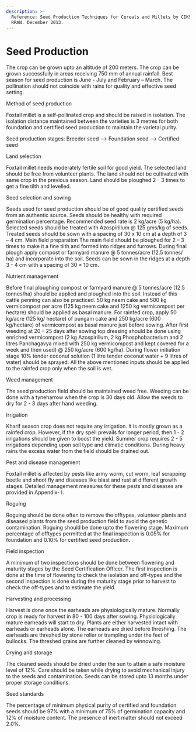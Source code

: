 ```yaml
---
description: >-
  Reference: Seed Production Techniques for Cereals and Millets by CIKS and
  RRAN. December 2013.
---
```


# Seed Production

The crop can be grown upto an altitude of 200 meters. The crop can be grown successfully in areas receiving 750 mm of annual rainfall. Best season for seed production is June - July and February – March. The pollination should not coincide with rains for quality and effective seed setting.

Method of seed production&#x20;

Foxtail millet is a self-pollinated crop and should be raised in isolation. The isolation distance maintained between the varieties is 3 metres for both foundation and certified seed production to maintain the varietal purity.&#x20;

Seed production stages: Breeder seed --> Foundation seed --> Certified seed&#x20;

Land selection

Foxtail millet needs moderately fertile soil for good yield. The selected land should be free from volunteer plants. The land should not be cultivated with same crop in the previous season. Land should be ploughed 2 - 3 times to get a fine tilth and levelled.&#x20;

Seed selection and sowing&#x20;

Seeds used for seed production should be of good quality certified seeds from an authentic source. Seeds should be healthy with required germination percentage. Recommended seed rate is 2 kg/acre (5 kg/ha). Selected seeds should be treated with Azospirillum @ 125 gms/kg of seeds. Treated seeds should be sown with a spacing of 30 x 10 cm at a depth of 3 – 4 cm. Main field preparation The main field should be ploughed for 2 – 3 times to make it a fine tilth and formed into ridges and furrows. During final plough apply compost or farmyard manure @ 5 tonnes/acre (12.5 tonnes/ ha) and incorporate into the soil. Seeds can be sown in the ridges at a depth 3 - 4 cm with a spacing of 30 × 10 cm.&#x20;

Nutrient management

Before final ploughing compost or farmyard manure @ 5 tonnes/acre (12.5 tonnes/ha) should be applied and ploughed into the soil. Instead of this cattle penning can also be practiced. 50 kg neem cake and 500 kg vermicompost per acre (125 kg neem cake and 1250 kg vermicompost per hectare) should be applied as basal manure. For rainfed crop, apply 50 kg/acre (125 kg/ hectare) of pungam cake and 250 kg/acre (600 kg/hectare) of vermicompost as basal manure just before sowing. After first weeding at 20 – 25 days after sowing top dressing should be done using enriched vermicompost (2 kg Azospirillum, 2 kg Phosphobacterium and 2 litres Panchagavya mixed with 250 kg vermicompost and kept covered for a week and then used) @ 250 kg/acre (600 kg/ha). During flower initiation stage 10% tender coconut solution (1 litre tender coconut water + 9 litres of water) should be sprayed. All the above mentioned inputs should be applied to the rainfed crop only when the soil is wet.&#x20;

Weed management&#x20;

The seed production field should be maintained weed free. Weeding can be done with a tyneharrow when the crop is 30 days old. Allow the weeds to dry for 2 - 3 days after hand weeding.&#x20;

Irrigation&#x20;

Kharif season crop does not require any irrigation. It is mostly grown as a rainfed crop. However, if the dry spell prevails for longer period, then 1 - 2 irrigations should be given to boost the yield. Summer crop requires 2 - 5 irrigations depending upon soil type and climatic conditions. During heavy rains the excess water from the field should be drained out.

Pest and disease management&#x20;

Foxtail millet is affected by pests like army worm, cut worm, leaf scrapping beetle and shoot fly and diseases like blast and rust at different growth stages. Detailed management measures for these pests and diseases are provided in Appendix- I.&#x20;

Roguing&#x20;

Roguing should be done often to remove the offtypes, volunteer plants and diseased plants from the seed production field to avoid the genetic contamination. Roguing should be done upto the flowering stage. Maximum percentage of offtypes permitted at the final inspection is 0.05% for foundation and 0.10% for certified seed production.&#x20;

Field inspection

A minimum of two inspections should be done between flowering and maturity stages by the Seed Certification Officer. The first inspection is done at the time of flowering to check the isolation and off-types and the second inspection is done during the maturity stage prior to harvest to check the off-types and to estimate the yield.&#x20;

Harvesting and processing&#x20;

Harvest is done once the earheads are physiologically mature. Normally crop is ready for harvest in 80 - 100 days after sowing. Physiologically mature earheads will start to dry. Plants are either harvested intact with earheads or earheads alone. The earheads are dried before threshing. The earheads are threshed by stone roller or trampling under the feet of bullocks. The threshed grains are further cleaned by winnowing.&#x20;

Drying and storage&#x20;

The cleaned seeds should be dried under the sun to attain a safe moisture level of 12%. Care should be taken while drying to avoid mechanical injury to the seeds and contamination. Seeds can be stored upto 13 months under proper storage conditions.&#x20;

Seed standards&#x20;

The percentage of minimum physical purity of certified and foundation seeds should be 97% with a minimum of 75% of germination capacity and 12% of moisture content. The presence of inert matter should not exceed 2.0%.
